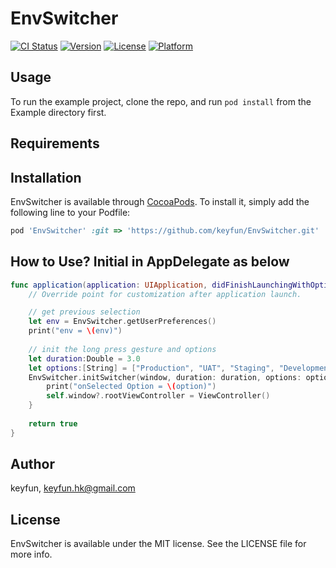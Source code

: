 # EnvSwitcher

[![CI Status](http://img.shields.io/travis/kana_app/EnvSwitcher.svg?style=flat)](https://travis-ci.org/kana_app/EnvSwitcher)
[![Version](https://img.shields.io/cocoapods/v/EnvSwitcher.svg?style=flat)](http://cocoapods.org/pods/EnvSwitcher)
[![License](https://img.shields.io/cocoapods/l/EnvSwitcher.svg?style=flat)](http://cocoapods.org/pods/EnvSwitcher)
[![Platform](https://img.shields.io/cocoapods/p/EnvSwitcher.svg?style=flat)](http://cocoapods.org/pods/EnvSwitcher)

## Usage

To run the example project, clone the repo, and run `pod install` from the Example directory first.

## Requirements

## Installation

EnvSwitcher is available through [CocoaPods](http://cocoapods.org). To install
it, simply add the following line to your Podfile:

```ruby
pod 'EnvSwitcher' :git => 'https://github.com/keyfun/EnvSwitcher.git'
```

## How to Use? Initial in AppDelegate as below

```swift
func application(application: UIApplication, didFinishLaunchingWithOptions launchOptions: [NSObject: AnyObject]?) -> Bool {
    // Override point for customization after application launch.

    // get previous selection
    let env = EnvSwitcher.getUserPreferences()
    print("env = \(env)")
    
    // init the long press gesture and options
    let duration:Double = 3.0
    let options:[String] = ["Production", "UAT", "Staging", "Development"]
    EnvSwitcher.initSwitcher(window, duration: duration, options: options, isSave: true) { (option:String) -> Void in
        print("onSelected Option = \(option)")
        self.window?.rootViewController = ViewController()
    }
    
    return true
}
```

## Author

keyfun, keyfun.hk@gmail.com

## License

EnvSwitcher is available under the MIT license. See the LICENSE file for more info.
